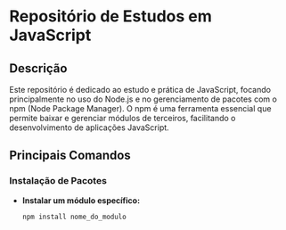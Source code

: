 # Repositório de Estudos em JavaScript

## Descrição
Este repositório é dedicado ao estudo e prática de JavaScript, focando principalmente no uso do Node.js e no gerenciamento de pacotes com o npm (Node Package Manager). O npm é uma ferramenta essencial que permite baixar e gerenciar módulos de terceiros, facilitando o desenvolvimento de aplicações JavaScript.

## Principais Comandos

### Instalação de Pacotes
- **Instalar um módulo específico:**
  ```bash
  npm install nome_do_modulo


